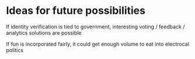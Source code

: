 # Ideas for future possibilities

If identity verification is tied to government, interesting voting / feedback / analytics solutions are possible

If fun is incorporated fairly, it could get enough volume to eat into electrocal politics

